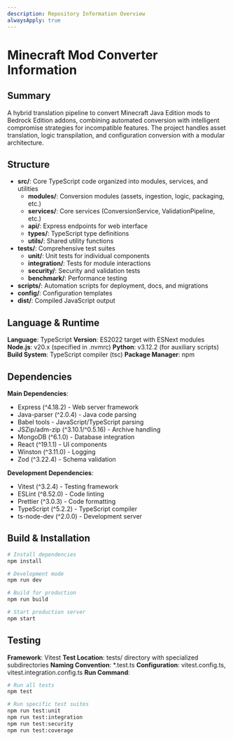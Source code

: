 ```yaml
---
description: Repository Information Overview
alwaysApply: true
---
```


# Minecraft Mod Converter Information

## Summary
A hybrid translation pipeline to convert Minecraft Java Edition mods to Bedrock Edition addons, combining automated conversion with intelligent compromise strategies for incompatible features. The project handles asset translation, logic transpilation, and configuration conversion with a modular architecture.

## Structure
- **src/**: Core TypeScript code organized into modules, services, and utilities
  - **modules/**: Conversion modules (assets, ingestion, logic, packaging, etc.)
  - **services/**: Core services (ConversionService, ValidationPipeline, etc.)
  - **api/**: Express endpoints for web interface
  - **types/**: TypeScript type definitions
  - **utils/**: Shared utility functions
- **tests/**: Comprehensive test suites
  - **unit/**: Unit tests for individual components
  - **integration/**: Tests for module interactions
  - **security/**: Security and validation tests
  - **benchmark/**: Performance testing
- **scripts/**: Automation scripts for deployment, docs, and migrations
- **config/**: Configuration templates
- **dist/**: Compiled JavaScript output

## Language & Runtime
**Language**: TypeScript
**Version**: ES2022 target with ESNext modules
**Node.js**: v20.x (specified in .nvmrc)
**Python**: v3.12.2 (for auxiliary scripts)
**Build System**: TypeScript compiler (tsc)
**Package Manager**: npm

## Dependencies
**Main Dependencies**:
- Express (^4.18.2) - Web server framework
- Java-parser (^2.0.4) - Java code parsing
- Babel tools - JavaScript/TypeScript parsing
- JSZip/adm-zip (^3.10.1/^0.5.16) - Archive handling
- MongoDB (^6.1.0) - Database integration
- React (^19.1.1) - UI components
- Winston (^3.11.0) - Logging
- Zod (^3.22.4) - Schema validation

**Development Dependencies**:
- Vitest (^3.2.4) - Testing framework
- ESLint (^8.52.0) - Code linting
- Prettier (^3.0.3) - Code formatting
- TypeScript (^5.2.2) - TypeScript compiler
- ts-node-dev (^2.0.0) - Development server

## Build & Installation
```bash
# Install dependencies
npm install

# Development mode
npm run dev

# Build for production
npm run build

# Start production server
npm start
```

## Testing
**Framework**: Vitest
**Test Location**: tests/ directory with specialized subdirectories
**Naming Convention**: *.test.ts
**Configuration**: vitest.config.ts, vitest.integration.config.ts
**Run Command**:
```bash
# Run all tests
npm test

# Run specific test suites
npm run test:unit
npm run test:integration
npm run test:security
npm run test:coverage
```